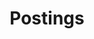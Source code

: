 ---
title: Postings
summary: My Postings about study
type: landing

banner:
  image: 'wave.jpg'
  caption: 'Image credit: [**Geo**](https://github.com/gcushen/)'

---